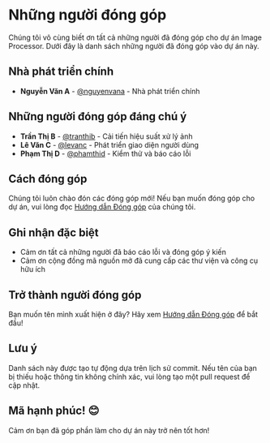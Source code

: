 # Những người đóng góp

Chúng tôi vô cùng biết ơn tất cả những người đã đóng góp cho dự án Image Processor. Dưới đây là danh sách những người đã đóng góp vào dự án này.

## Nhà phát triển chính

- **Nguyễn Văn A** - [@nguyenvana](https://github.com/nguyenvana) - Nhà phát triển chính

## Những người đóng góp đáng chú ý

- **Trần Thị B** - [@tranthib](https://github.com/tranthib) - Cải tiến hiệu suất xử lý ảnh
- **Lê Văn C** - [@levanc](https://github.com/levanc) - Phát triển giao diện người dùng
- **Phạm Thị D** - [@phamthid](https://github.com/phamthid) - Kiểm thử và báo cáo lỗi

## Cách đóng góp

Chúng tôi luôn chào đón các đóng góp mới! Nếu bạn muốn đóng góp cho dự án, vui lòng đọc [Hướng dẫn Đóng góp](CONTRIBUTING.md) của chúng tôi.

## Ghi nhận đặc biệt

- Cảm ơn tất cả những người đã báo cáo lỗi và đóng góp ý kiến
- Cảm ơn cộng đồng mã nguồn mở đã cung cấp các thư viện và công cụ hữu ích

## Trở thành người đóng góp

Bạn muốn tên mình xuất hiện ở đây? Hãy xem [Hướng dẫn Đóng góp](CONTRIBUTING.md) để bắt đầu!

## Lưu ý

Danh sách này được tạo tự động dựa trên lịch sử commit. Nếu tên của bạn bị thiếu hoặc thông tin không chính xác, vui lòng tạo một pull request để cập nhật.

## Mã hạnh phúc! 😊

Cảm ơn bạn đã góp phần làm cho dự án này trở nên tốt hơn!
